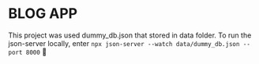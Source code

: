 # BLOG APP

This project was used dummy_db.json that stored in data folder. To run the json-server locally, enter ```npx json-server --watch data/dummy_db.json --port 8000``` :rocket:

